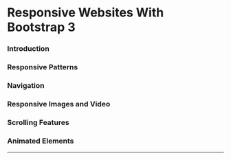 # Responsive Websites With Bootstrap 3

### Introduction

### Responsive Patterns

### Navigation

### Responsive Images and Video

### Scrolling Features

### Animated Elements

----------------------------



